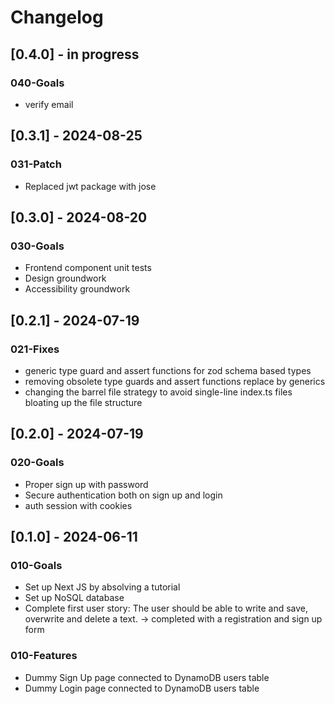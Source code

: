 # Changelog

## [0.4.0] - in progress

### 040-Goals

- verify email

## [0.3.1] - 2024-08-25

### 031-Patch

- Replaced jwt package with jose

## [0.3.0] - 2024-08-20

### 030-Goals

- Frontend component unit tests
- Design groundwork
- Accessibility groundwork

## [0.2.1] - 2024-07-19

### 021-Fixes

- generic type guard and assert functions for zod schema based types
- removing obsolete type guards and assert functions replace by generics
- changing the barrel file strategy to avoid single-line index.ts files bloating up the file structure

## [0.2.0] - 2024-07-19

### 020-Goals

- Proper sign up with password
- Secure authentication both on sign up and login
- auth session with cookies

## [0.1.0] - 2024-06-11

### 010-Goals

- Set up Next JS by absolving a tutorial
- Set up NoSQL database
- Complete first user story: The user should be able to write and save, overwrite and delete a text.
  -> completed with a registration and sign up form

### 010-Features

- Dummy Sign Up page connected to DynamoDB users table
- Dummy Login page connected to DynamoDB users table
